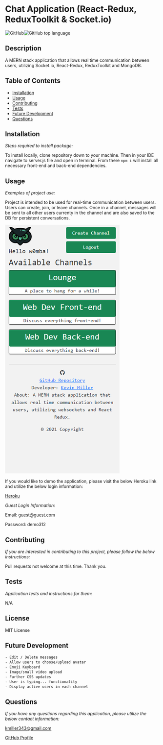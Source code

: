 # Chat Application (React-Redux, ReduxToolkit & Socket.io)

![GitHub](https://img.shields.io/github/license/k1te-m/Chat-Application)![GitHub top language](https://img.shields.io/github/languages/top/k1te-m/Chat-Application)

## Description

A MERN stack application that allows real time communication between users, utilizing Socket.io, React-Redux, ReduxToolkit and MongoDB.

## Table of Contents

- [Installation](#installation)
- [Usage](#usage)
- [Contributing](#contributing)
- [Tests](#tests)
- [Future Development](#future-development)
- [Questions](#questions)

## Installation

_Steps required to install package:_

To install locally, clone repository down to your machine. Then in your IDE navigate to server.js file and open in terminal. From there `npm i` will install all necessary front-end and back-end dependencies.

## Usage

_Examples of project use:_

Project is intended to be used for real-time communication between users. Users can create, join, or leave channels. Once in a channel, messages will be sent to all other users currenty in the channel and are also saved to the DB for persistent conversations.

![](demoScreenShot.png)

If you would like to demo the application, please visit the below Heroku link and utilize the below login information:

[Heroku](https://calm-springs-46357.herokuapp.com/)

_Guest Login Information:_

Email: guest@guest.com

Password: demo312

## Contributing

_If you are interested in contributing to this project, please follow the below instructions:_

Pull requests not welcome at this time. Thank you.

## Tests

_Application tests and instructions for them:_

N/A

## License

MIT License

## Future Development

    - Edit / Delete messages
    - Allow users to choose/upload avatar
    - Emoji Keyboard
    - Image/small video upload
    - Further CSS updates
    - User is typing... functionality
    - Display active users in each channel

## Questions

_If you have any questions regarding this application, please utilize the below contact information:_

[kmiller343@gmail.com](mailto:kmiller343@gmail.com)

[GitHub Profile](https://www.github.com/k1te-m)
